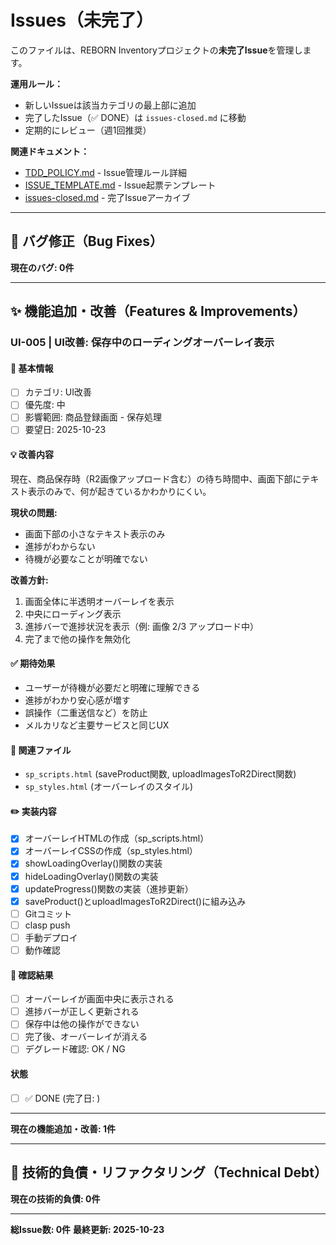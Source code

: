 # Issues（未完了）

このファイルは、REBORN Inventoryプロジェクトの**未完了Issue**を管理します。

**運用ルール：**
- 新しいIssueは該当カテゴリの最上部に追加
- 完了したIssue（✅ DONE）は `issues-closed.md` に移動
- 定期的にレビュー（週1回推奨）

**関連ドキュメント：**
- [TDD_POLICY.md](./TDD_POLICY.md) - Issue管理ルール詳細
- [ISSUE_TEMPLATE.md](./ISSUE_TEMPLATE.md) - Issue起票テンプレート
- [issues-closed.md](./issues-closed.md) - 完了Issueアーカイブ

---

## 🐛 バグ修正（Bug Fixes）

**現在のバグ: 0件**

---

## ✨ 機能追加・改善（Features & Improvements）

### UI-005 | UI改善: 保存中のローディングオーバーレイ表示

#### 📌 基本情報
- [ ] カテゴリ: UI改善
- [ ] 優先度: 中
- [ ] 影響範囲: 商品登録画面 - 保存処理
- [ ] 要望日: 2025-10-23

#### 💡 改善内容
現在、商品保存時（R2画像アップロード含む）の待ち時間中、画面下部にテキスト表示のみで、何が起きているかわかりにくい。

**現状の問題:**
- 画面下部の小さなテキスト表示のみ
- 進捗がわからない
- 待機が必要なことが明確でない

**改善方針:**
1. 画面全体に半透明オーバーレイを表示
2. 中央にローディング表示
3. 進捗バーで進捗状況を表示（例: 画像 2/3 アップロード中）
4. 完了まで他の操作を無効化

#### ✅ 期待効果
- ユーザーが待機が必要だと明確に理解できる
- 進捗がわかり安心感が増す
- 誤操作（二重送信など）を防止
- メルカリなど主要サービスと同じUX

#### 📍 関連ファイル
- `sp_scripts.html` (saveProduct関数, uploadImagesToR2Direct関数)
- `sp_styles.html` (オーバーレイのスタイル)

#### ✏️ 実装内容
- [x] オーバーレイHTMLの作成（sp_scripts.html）
- [x] オーバーレイCSSの作成（sp_styles.html）
- [x] showLoadingOverlay()関数の実装
- [x] hideLoadingOverlay()関数の実装
- [x] updateProgress()関数の実装（進捗更新）
- [x] saveProduct()とuploadImagesToR2Direct()に組み込み
- [ ] Gitコミット
- [ ] clasp push
- [ ] 手動デプロイ
- [ ] 動作確認

#### 📝 確認結果
- [ ] オーバーレイが画面中央に表示される
- [ ] 進捗バーが正しく更新される
- [ ] 保存中は他の操作ができない
- [ ] 完了後、オーバーレイが消える
- [ ] デグレード確認: OK / NG

#### 状態
- [ ] ✅ DONE (完了日: )

---

**現在の機能追加・改善: 1件**

---

## 🔧 技術的負債・リファクタリング（Technical Debt）

**現在の技術的負債: 0件**

---

**総Issue数: 0件**
**最終更新: 2025-10-23**
